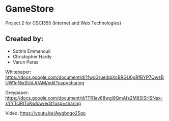 # GameStore
Project 2 for CSCI355 (Internet and Web Technologies) 

## Created by:
 <ul>
 <li>Sotiris Emmanouil</li> 
 <li>Christopher Hardy</li>
 <li>Varun Paras</li>
 </ul>

Whitepaper: https://docs.google.com/document/d/1fwoGrueIbbXcBRGU6pRfBYP7QwzBUW1qNixSUdJi7AM/edit?usp=sharing

Greypaper: https://docs.google.com/document/d/1TR1av88wgj9QmAfs2M8SISHSNsx-xYYTciRIToKwlcw/edit?usp=sharing

Video: https://youtu.be/Awgbnqo25qo